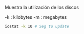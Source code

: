 Muestra la utilización de los discos

-k : kilobytes
-m : megabytes

```bash
iostat -k 10 # Seg to update
```
